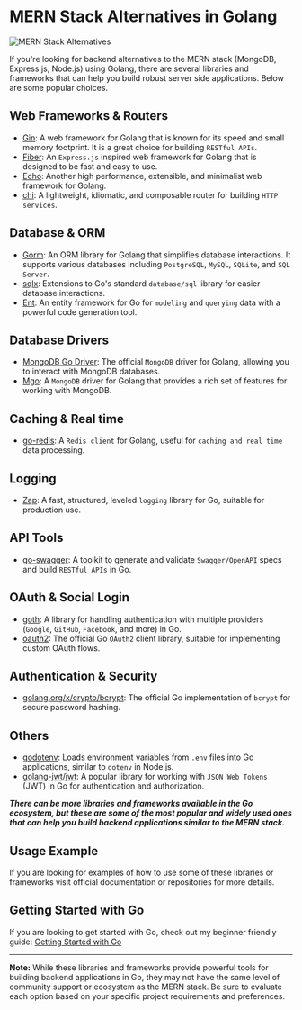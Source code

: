 # MERN Stack Alternatives in Golang

![MERN Stack Alternatives](https://res.cloudinary.com/dj98bhfz1/image/upload/v1758421651/MERN_Alternatives_with_Go_Language_o2bqpa.avif)

If you're looking for backend alternatives to the MERN stack (MongoDB, Express.js, Node.js) using Golang, there are several libraries and frameworks that can help you build robust server side applications. Below are some popular choices.

## Web Frameworks & Routers

- [Gin](https://github.com/gin-gonic/gin): A web framework for Golang that is known for its speed and small memory footprint. It is a great choice for building `RESTful APIs`.
- [Fiber](https://gofiber.io/): An `Express.js` inspired web framework for Golang that is designed to be fast and easy to use.
- [Echo](https://echo.labstack.com/): Another high performance, extensible, and minimalist web framework for Golang.
- [chi](https://github.com/go-chi/chi): A lightweight, idiomatic, and composable router for building `HTTP services`.

## Database & ORM

- [Gorm](https://gorm.io/): An ORM library for Golang that simplifies database interactions. It supports various databases including `PostgreSQL`, `MySQL`, `SQLite`, and `SQL Server`.
- [sqlx](https://github.com/jmoiron/sqlx): Extensions to Go's standard `database/sql` library for easier database interactions.
- [Ent](https://entgo.io/): An entity framework for Go for `modeling` and `querying` data with a powerful code generation tool.

## Database Drivers

- [MongoDB Go Driver](https://github.com/mongodb/mongo-go-driver): The official `MongoDB` driver for Golang, allowing you to interact with MongoDB databases.
- [Mgo](https://github.com/go-mgo/mgo): A `MongoDB` driver for Golang that provides a rich set of features for working with MongoDB.

## Caching & Real time

- [go-redis](https://github.com/redis/go-redis): A `Redis client` for Golang, useful for `caching and real time` data processing.

## Logging

- [Zap](https://github.com/uber-go/zap): A fast, structured, leveled `logging` library for Go, suitable for production use.

## API Tools

- [go-swagger](https://github.com/go-swagger/go-swagger): A toolkit to generate and validate `Swagger/OpenAPI` specs and build `RESTful APIs` in Go.

## OAuth & Social Login

- [goth](https://github.com/markbates/goth): A library for handling authentication with multiple providers (`Google`, `GitHub`, `Facebook`, and more) in Go.
- [oauth2](https://pkg.go.dev/golang.org/x/oauth2): The official Go `OAuth2` client library, suitable for implementing custom OAuth flows.

## Authentication & Security

- [golang.org/x/crypto/bcrypt](https://pkg.go.dev/golang.org/x/crypto/bcrypt): The official Go implementation of `bcrypt` for secure password hashing.

## Others

- [godotenv](https://github.com/joho/godotenv): Loads environment variables from `.env` files into Go applications, similar to `dotenv` in Node.js.
- [golang-jwt/jwt](https://github.com/golang-jwt/jwt): A popular library for working with `JSON Web Tokens` (JWT) in Go for authentication and authorization.

**_There can be more libraries and frameworks available in the Go ecosystem, but these are some of the most popular and widely used ones that can help you build backend applications similar to the MERN stack._**

## Usage Example

If you are looking for examples of how to use some of these libraries or frameworks visit official documentation or repositories for more details.

## Getting Started with Go

If you are looking to get started with Go, check out my beginner friendly guide: [Getting Started with Go](https://priyanxhu.me/blogs/golang)

---

**Note:** While these libraries and frameworks provide powerful tools for building backend applications in Go, they may not have the same level of community support or ecosystem as the MERN stack. Be sure to evaluate each option based on your specific project requirements and preferences.
